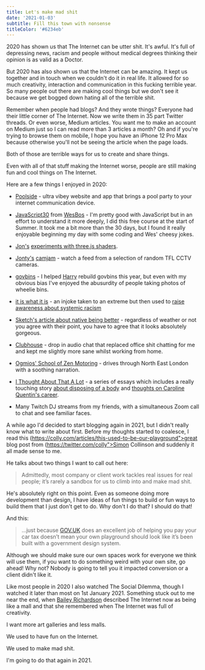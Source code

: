 ```yaml
---
title: Let's make mad shit
date: '2021-01-03'
subtitle: Fill this town with nonsense
titleColor: '#6234eb'
---
```


2020 has shown us that The Internet can be utter shit. It's awful. It's full of depressing news, racism and people without medical degrees thinking their opinion is as valid as a Doctor.

But 2020 has also shown us that the Internet can be amazing. It kept us together and in touch when we couldn't do it in real life. It allowed for so much creativity, interaction and communication in this fucking terrible year. So many people out there are making cool things but we don't see it because we get bogged down hating all of the terrible shit.

Remember when people had blogs? And they wrote things? Everyone had their little corner of The Internet. Now we write them in 35 part Twitter threads. Or even worse, Medium articles. You want me to make an account on Medium just so I can read more than 3 articles a month? Oh and if you're trying to browse them on mobile, I hope you have an iPhone 12 Pro Max because otherwise you'll not be seeing the article when the page loads.

Both of those are terrible ways for us to create and share things.

Even with all of that stuff making the Internet worse, people are still making fun and cool things on The Internet.

Here are a few things I enjoyed in 2020:

- [Poolside](https://poolside.fm/) - ultra vibey website and app that brings a pool party to your internet communication device.

- [JavaScript30](https://javascript30.com/) from [WesBos](https://twitter.com/wesbos) - I'm pretty good with JavaScript but in an effort to understand it more deeply, I did this free course at the start of Summer. It took me a bit more than the 30 days, but I found it really enjoyable beginning my day with some coding and Wes' cheesy jokes.

- [Jon's](https://twitter.com/jongold") [experiments with three.js shaders](https://twitter.com/jongold/status/1294137379020627968?lang=en").

- [Jonty's](https://twitter.com/jonty") [camjam](http://jonty.co.uk/camjam") - watch a feed from a selection of random TFL CCTV cameras.

- [govbins](https://govbins.uk/) - I helped [Harry](https://twitter.com/HarryTrimble") rebuild govbins this year, but even with my obvious bias I've enjoyed the abusurdity of people taking photos of wheelie bins.

- [it is what it is](https://twitter.com/itiseyemoutheye") - an injoke taken to an extreme but then used to [raise awareness about systemic racism](https://knowyourmeme.com/memes/eye-mouth-eye-emoji-%F0%9F%91%81%F0%9F%91%84%F0%9F%91%81")

- [Sketch's article about native being better](https://www.sketch.com/blog/2020/10/26/part-of-your-world-why-we-re-proud-to-build-a-truly-native-mac-app") - regardless of weather or not you agree with their point, you have to agree that it looks absolutely gorgeous.

- [Clubhouse](https://www.joinclubhouse.com/) - drop in audio chat that replaced office shit chatting for me and kept me slightly more sane whilst working from home.

- [Ogmios' School of Zen Motoring](https://www.youtube.com/watch?v=9FEO-XKo4cw") - drives through North East London with a soothing narration.

- [I Thought About That A Lot](https://www.ithoughtaboutthatalot.com/) - a series of essays which includes a really touching story [about disposing of a body](https://www.ithoughtaboutthatalot.com/how-to-dispose-of-a-body") and [thoughts on Caroline Quentin's career](https://www.ithoughtaboutthatalot.com/why-caroline-quentin-isnt-more-famous").

- Many Twitch DJ streams from my friends, with a simultaneous Zoom call to chat and see familiar faces.

A while ago I'd decided to start blogging again in 2021, but I didn't really know what to write about first. Before my thoughts started to coalesce, I read this (https://colly.com/articles/this-used-to-be-our-playground">great blog post from (https://twitter.com/colly">Simon Collinson and suddenly it all made sense to me.

He talks about two things I want to call out here:

> Admittedly, most company or client work tackles real issues for real people; it’s rarely a sandbox for us to climb into and make mad shit.

He's absolutely right on this point. Even as someone doing more development than design, I have ideas of fun things to build or fun ways to build them that I just don't get to do. Why don't I do that? I should do that!

And this:

> ...just because [GOV.UK](https://gov.uk") does an excellent job of helping you pay your car tax doesn’t mean your own playground should look like it’s been built with a government design system.

Although we should make sure our own spaces work for everyone we think will use them, if you want to do something weird with your own site, go ahead! Why not? Nobody is going to tell you it impacted conversion or a client didn't like it.

Like most people in 2020 I also watched The Social Dilemma, though I watched it later than most on 1st January 2021. Something stuck out to me near the end, when [Bailey Richardson](https://twitter.com/baileyelaine") described The Internet now as being like a mall and that she remembered when The Internet was full of creativity.

I want more art galleries and less malls.

We used to have fun on the Internet.

We used to make mad shit.

I'm going to do that again in 2021.
